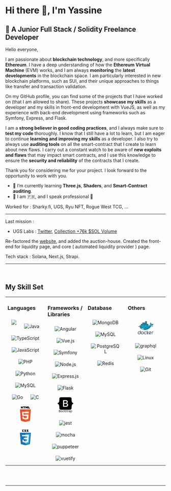 # Hi there 👋, I'm Yassine

## 👷 A Junior Full Stack / Solidity Freelance Developer

Hello everyone,

I am passionate about **blockchain technology**, and more specifically **Ethereum**. I have a deep understanding of how the **Ethereum Virtual Machine** (EVM) works, and I am always **monitoring** the **latest developments** in the blockchain space. I am particularly interested in new blockchain platforms, such as SUI, and their unique approaches to things like transfer and transaction validation.

On my GitHub profile, you can find some of the projects that I have worked on (that I am allowed to share). These projects **showcase my skills** as a developer and my skills in front-end development with VueJS, as well as my experience with back-end development using frameworks such as Symfony, Express, and Flask.

I am a **strong believer in good coding practices**, and I always make sure to **test my code** thoroughly. I know that I still have a lot to learn, but I am eager to continue **learning and improving my skills** as a developer. I also try to always use **auditing tools** on all the smart-contract that I create to learn about new flaws. I carry out a constant watch to be aware of **new exploits and flaws** that may impact smart contracts, and I use this knowledge to ensure the **security and reliability** of the contracts that I create.

Thank you for considering me for your project. I look forward to the opportunity to work with you.

- 🌱 I’m currently learning **Three.js**, **Shaders**, and **Smart-Contract auditing**.
- 👄 I am 🇫🇷, and I speak professional 🏴󠁧󠁢󠁥󠁮󠁧󠁿 

Worked for : Sharky.fi, UGS, Ryu NFT, Rogue West TCG, ...

----

Last mission : 

- UGS Labs : <a target="_blank" href="https://twitter.com/UGS_Labs?s=20&t=qk7rprmZqJexOpxBW7-pGg">Twitter</a>, <a target="_blank" href="https://magiceden.io/marketplace/underground_society">Collection +76k $SOL Volume</a>

Re-factored the <a target="_blank" href="https://app.ugslabs.xyz/raffles">website</a>, and added the auction-house.
Created the front-end for liquidity page, and core ( automated liquidity provider ) page.

Tech stack : Solana, Next.js, Strapi.

----

<br>

## My Skill Set  
<table><tr><td valign="top" width="25%">



### Languages  
<div align="center">  

<img style="margin: 10px" src="https://cdn.jsdelivr.net/gh/devicons/devicon/icons/solidity/solidity-original.svg" height="50" />
<img style="margin: 10px" src="https://profilinator.rishav.dev/skills-assets/java-original-wordmark.svg" alt="Java" height="50" />  
<img style="margin: 10px" src="https://profilinator.rishav.dev/skills-assets/typescript-original.svg" alt="TypeScript" height="50" />  
<img style="margin: 10px" src="https://profilinator.rishav.dev/skills-assets/javascript-original.svg" alt="JavaScript" height="50" />  
<img style="margin: 10px" src="https://profilinator.rishav.dev/skills-assets/php-original.svg" alt="PHP" height="50" />  
<img style="margin: 10px" src="https://profilinator.rishav.dev/skills-assets/python-original.svg" alt="Python" height="50" />  
<img style="margin: 10px" src="https://profilinator.rishav.dev/skills-assets/mysql-original-wordmark.svg" alt="MySQL" height="50" />  
<img style="margin: 10px" src="https://profilinator.rishav.dev/skills-assets/go-original.svg" alt="Go" height="50" />  
<img style="margin: 10px" src="https://profilinator.rishav.dev/skills-assets/c-original.svg" alt="C" height="50" />  
<img style="margin: 10px" src="https://raw.githubusercontent.com/devicons/devicon/master/icons/html5/html5-original-wordmark.svg" alt="html5" height="50"/>
 <img style="margin: 10px" src="https://raw.githubusercontent.com/devicons/devicon/master/icons/css3/css3-original-wordmark.svg" alt="css3" height="50"/>
</div>

</td><td valign="top" width="25%">



### Frameworks / Libraries  
<div align="center">  
<img style="margin: 10px" src="https://profilinator.rishav.dev/skills-assets/angularjs-original.svg" alt="Angular" height="50" />  
<img style="margin: 10px" src="https://profilinator.rishav.dev/skills-assets/vuejs-original-wordmark.svg" alt="Vue.js" height="50" />  
<img style="margin: 10px" src="https://profilinator.rishav.dev/skills-assets/symfony_black_03.svg" alt="Symfony" height="50" />  
<img style="margin: 10px" src="https://profilinator.rishav.dev/skills-assets/nodejs-original-wordmark.svg" alt="Node.js" height="50" />  
<img style="margin: 10px" src="https://profilinator.rishav.dev/skills-assets/express-original-wordmark.svg" alt="Express.js" height="50" />  
<img style="margin: 10px" src="https://profilinator.rishav.dev/skills-assets/flask.png" alt="Flask" height="50" />
<img style="margin: 10px" src="https://raw.githubusercontent.com/devicons/devicon/master/icons/bootstrap/bootstrap-plain-wordmark.svg" alt="bootstrap" height="50"/>
<img style="margin: 10px" src="https://www.vectorlogo.zone/logos/jestjsio/jestjsio-icon.svg" alt="jest" width="40" height="50"/> <img style="margin: 10px" src="https://www.vectorlogo.zone/logos/mochajs/mochajs-icon.svg" alt="mocha" width="40" height="50"/> <img style="margin: 10px" src="https://www.vectorlogo.zone/logos/pptrdev/pptrdev-official.svg" alt="puppeteer" height="50"/>
<img style="margin: 10px" src="https://bestofjs.org/logos/vuetify.svg" alt="vuetify" height="50"/>
</div>

</td><td valign="top" width="25%">



### Database
<div align="center">  
<img style="margin: 10px" src="https://profilinator.rishav.dev/skills-assets/mongodb-original-wordmark.svg" alt="MongoDB" height="50" />  
<img style="margin: 10px" src="https://profilinator.rishav.dev/skills-assets/mysql-original-wordmark.svg" alt="MySQL" height="50" />  
<img style="margin: 10px" src="https://profilinator.rishav.dev/skills-assets/postgresql-original-wordmark.svg" alt="PostgreSQL" height="50" />  
<img style="margin: 10px" src="https://profilinator.rishav.dev/skills-assets/redis-original-wordmark.svg" alt="Redis" height="50" />  
</div>

</td><td valign="top" width="25%">
  
### Others
<div align="center">  
<img style="margin: 10px" src="https://raw.githubusercontent.com/devicons/devicon/master/icons/docker/docker-original-wordmark.svg" alt="docker" height="50"/>
<img style="margin: 10px" src="https://www.vectorlogo.zone/logos/graphql/graphql-icon.svg" alt="graphql" width="40" height="50"/> 
<img style="margin: 10px" src="https://profilinator.rishav.dev/skills-assets/linux-original.svg" alt="Linux" height="50" />  
<img style="margin: 10px" src="https://profilinator.rishav.dev/skills-assets/git-scm-icon.svg" alt="Git" height="50" />  
</div>

</td></tr></table>  


<br>
<br>

----

<br>
